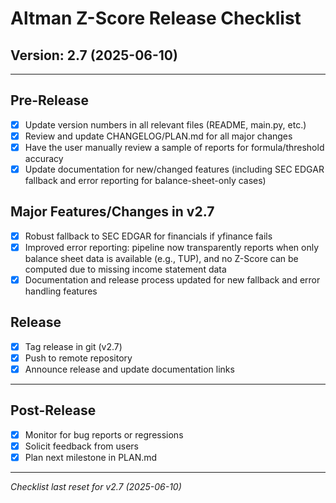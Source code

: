 # Altman Z-Score Release Checklist

## Version: 2.7 (2025-06-10)

---

## Pre-Release
- [x] Update version numbers in all relevant files (README, main.py, etc.)
- [x] Review and update CHANGELOG/PLAN.md for all major changes
- [x] Have the user manually review a sample of reports for formula/threshold accuracy
- [x] Update documentation for new/changed features (including SEC EDGAR fallback and error reporting for balance-sheet-only cases)

## Major Features/Changes in v2.7
- [x] Robust fallback to SEC EDGAR for financials if yfinance fails
- [x] Improved error reporting: pipeline now transparently reports when only balance sheet data is available (e.g., TUP), and no Z-Score can be computed due to missing income statement data
- [x] Documentation and release process updated for new fallback and error handling features

## Release
- [x] Tag release in git (v2.7)
- [x] Push to remote repository
- [x] Announce release and update documentation links

---

## Post-Release
- [x] Monitor for bug reports or regressions
- [x] Solicit feedback from users
- [x] Plan next milestone in PLAN.md

---

*Checklist last reset for v2.7 (2025-06-10)*
